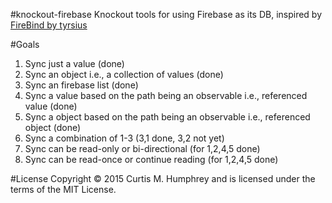 #knockout-firebase
Knockout tools for using Firebase as its DB, inspired by [FireBind by tyrsius](https://github.com/tyrsius/FireBind)

#Goals
 1. Sync just a value (done)
 2. Sync an object i.e., a collection of values (done)
 3. Sync an firebase list (done)
 4. Sync a value based on the path being an observable i.e., referenced value (done)
 5. Sync a object based on the path being an observable i.e., referenced object (done)
 6. Sync a combination of 1-3 (3,1 done, 3,2 not yet)
 7. Sync can be read-only or bi-directional (for 1,2,4,5 done)
 8. Sync can be read-once or continue reading (for 1,2,4,5 done)

#License
Copyright © 2015 Curtis M. Humphrey and is licensed under the terms of the MIT License.

